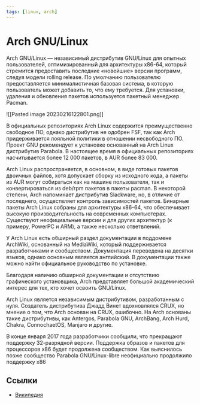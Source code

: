 ```yaml
---
tags: [linux, arch]
---
```

# Arch GNU/Linux

Arch GNU/Linux — независимый дистрибутив GNU/Linux для опытных пользователей, оптимизированный для архитектуры x86-64, который стремится предоставить последние «новейшие» версии программ, следуя модели rolling release. По умолчанию пользователю предоставляется минималистичная базовая система, в которую пользователь может добавить то, что ему требуется. Для установки, удаления и обновления пакетов используется пакетный менеджер Pacman.

![[Pasted image 20230216122801.png]]

В официальных репозиториях Arch Linux содержится преимущественно свободное ПО, однако дистрибутив не одобрен FSF, так как Arch придерживается лояльной политики в отношении несвободного ПО. Проект GNU рекомендует к установке основанный на Arch Linux дистрибутив Parabola. В настоящее время в официальных репозиториях насчитывается более 12 000 пакетов, в AUR более 83 000.

Arch Linux распространяется, в основном, в виде готовых пакетов двоичных файлов, хотя допускает сборку из исходного кода, а пакеты из AUR могут собираться как на машине пользователя, так и конвертироваться из deb/rpm пакетов в пакеты pacman. В некоторой степени, Arch напоминает дистрибутив Slackware, но, в отличие от последнего, осуществляет контроль зависимостей пакетов. Бинарные пакеты Arch Linux собраны для архитектуры x86-64, что обеспечивает высокую производительность на современных компьютерах. Существуют неофициальные версии и для других архитектур (к примеру, PowerPC и ARM), а также несколько ответвлений.

У Arch Linux есть обширный раздел документации в поддомене ArchWiki, основанный на MediaWiki, который поддерживается разработчиками и сообществом. Документация переведена на десятки языков, однако основным является английский. В документации также можно найти официальное руководство по установке.

Благодаря наличию обширной документации и отсутствию графического установщика, Arch представляет большой академический интерес для тех, кто хочет освоить GNU/Linux.

Arch Linux является независимым дистрибутивом, разработанным с нуля. Создатель дистрибутива Джадд Винет вдохновлялся CRUX, но мнение о том, что Arch основан на CRUX, ошибочно. На Arch основаны такие дистрибутивы, как Antergos, Parabola GNU, ArchBang, Arch Hurd, Chakra, ConnochaetOS, Manjaro и другие.

В конце января 2017 года разработчики сообщили, что прекращают поддержку 32-разрядной версии. Поддержка образов и пакетов для процессоров x86 будет продолжена сообществом. Как выяснилось позже сообщество Parabola GNU/Linux-libre неофициально продолжило поддержку x86


## Ссылки

- [Википедия](https://ru.wikipedia.org/wiki/Arch_Linux)